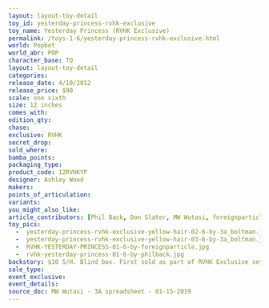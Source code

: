 ```yaml
---
layout: layout-toy-detail 
toy_id: yesterday-princess-rvhk-exclusive
toy_name: Yesterday Princess (RVHK Exclusive)
permalink: /toys-1-6/yesterday-princess-rvhk-exclusive.html
world: Popbot
world_abr: POP
character_base: TQ
layout: layout-toy-detail
categories: 
release_date: 4/10/2012
release_price: $90 
scale: one sixth
size: 12 inches
comes_with: 
edition_qty: 
chase: 
exclusive: RVHK
secret_drop: 
sold_where: 
bamba_points: 
packaging_type: 
product_code: 12RVHKYP
designer: Ashley Wood
makers: 
points_of_articulation: 
variants: 
you_might_also_like: 
article_contributors: [Phil Back, Don Slater, MW Wutasi, foreignparticle, 3a_boltman]
toy_pics: 
  -  yesterday-princess-rvhk-exclusive-yellow-hair-02-6-by-3a_boltman.jpg
  -  yesterday-princess-rvhk-exclusive-yellow-hair-03-6-by-3a_boltman.jpg
  -  RVHK-YESTERDAY-PRINCESS-01-6-by-foreignparticle.jpg
  -  rvhk-yesterday-princess-01-6-by-philback.jpg
backstory: $10 S/H. Blind box. First sold as part of RVHK Exclusive set B - Bambaland allotment sold on 2012.05.07
sale_type: 
event_exclusive: 
event_details: 
source_doc: MW Wutasi - 3A spreadsheet - 01-15-2019
---
```

